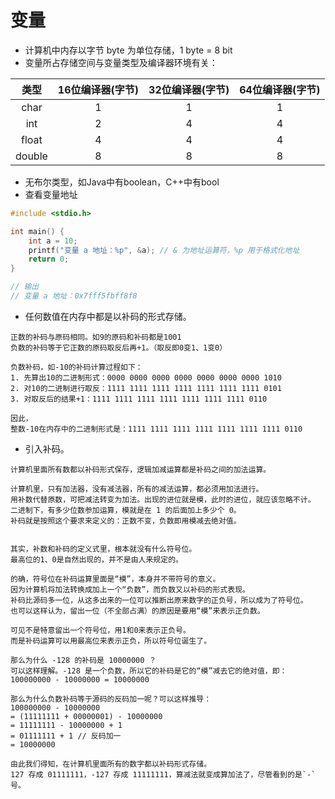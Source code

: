 
变量
=========

- 计算机中内存以字节 byte 为单位存储，1 byte = 8 bit
- 变量所占存储空间与变量类型及编译器环境有关：

| 类型       | 16位编译器(字节) | 32位编译器(字节) | 64位编译器(字节) |
|:----------:|:----------------:|:----------------:|:----------------:|
| char       | 1                | 1                | 1                |
| int        | 2                | 4                | 4                |
| float      | 4                | 4                | 4                |
| double     | 8                | 8                | 8                |

- 无布尔类型，如Java中有boolean，C++中有bool
- 查看变量地址

```c
#include <stdio.h>

int main() {
    int a = 10;
    printf("变量 a 地址：%p", &a); // & 为地址运算符，%p 用于格式化地址
    return 0;
}

// 输出
// 变量 a 地址：0x7fff5fbff8f8
```

- 任何数值在内存中都是以补码的形式存储。

```
正数的补码与原码相同。如9的原码和补码都是1001
负数的补码等于它正数的原码取反后再+1。（取反即0变1、1变0）

负数补码，如-10的补码计算过程如下：
1. 先算出10的二进制形式：0000 0000 0000 0000 0000 0000 0000 1010
2. 对10的二进制进行取反：1111 1111 1111 1111 1111 1111 1111 0101
3. 对取反后的结果+1：1111 1111 1111 1111 1111 1111 1111 0110

因此，
整数-10在内存中的二进制形式是：1111 1111 1111 1111 1111 1111 1111 0110
```

- 引入补码。

```
计算机里面所有数都以补码形式保存，逻辑加减运算都是补码之间的加法运算。

计算机里，只有加法器，没有减法器，所有的减法运算，都必须用加法进行。
用补数代替原数，可把减法转变为加法。出现的进位就是模，此时的进位，就应该忽略不计。
二进制下，有多少位数参加运算，模就是在 1 的后面加上多少个 0。
补码就是按照这个要求来定义的：正数不变，负数即用模减去绝对值。


其实，补数和补码的定义式里，根本就没有什么符号位。
最高位的1、0是自然出现的，并不是由人来规定的。

的确，符号位在补码运算里面是“模”，本身并不带符号的意义。
因为计算机将加法转换成加上一个“负数”，而负数又以补码的形式表现。
补码比源码多一位，从这多出来的一位可以推断出原来数字的正负号，所以成为了符号位。
也可以这样认为，留出一位（不全部占满）的原因是要用“模”来表示正负数。

可见不是特意留出一个符号位，用1和0来表示正负号。
而是补码运算可以用最高位来表示正负，所以符号位诞生了。

那么为什么 -128 的补码是 10000000 ？
可以这样理解。-128 是一个负数，所以它的补码是它的“模”减去它的绝对值，即：
100000000 - 10000000 = 10000000

那么为什么负数补码等于源码的反码加一呢？可以这样推导：
100000000 - 10000000
= (11111111 + 00000001) - 10000000
= 11111111 - 10000000 + 1
= 01111111 + 1 // 反码加一
= 10000000

由此我们得知，在计算机里面所有的数字都以补码形式存储。
127 存成 01111111，-127 存成 11111111，算减法就变成算加法了，尽管看到的是`-`号。
```
